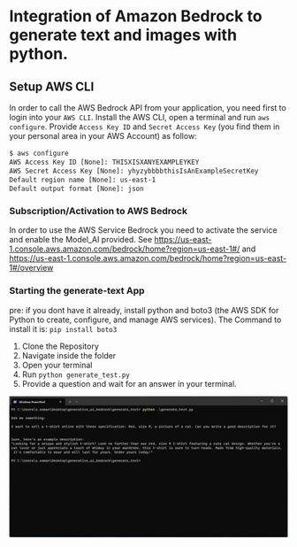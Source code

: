 # Integration of Amazon Bedrock to generate text and images with python.

## Setup AWS CLI
In order to call the AWS Bedrock API from your application, you need first to login into your `AWS CLI`.
Install the AWS CLI, open a terminal and run `aws configure`. Provide `Access Key ID` and `Secret Access Key` (you find them in your personal area in your AWS Account) as follow:

```
$ aws configure
AWS Access Key ID [None]: THISXISXANYEXAMPLEYKEY
AWS Secret Access Key [None]: yhyzybbbbthisIsAnExampleSecretKey
Default region name [None]: us-east-1
Default output format [None]: json
```

### Subscription/Activation to AWS Bedrock
In order to use the AWS Service Bedrock you need to activate the service and enable the Model_AI provided.
See https://us-east-1.console.aws.amazon.com/bedrock/home?region=us-east-1#/ and https://us-east-1.console.aws.amazon.com/bedrock/home?region=us-east-1#/overview

### Starting the generate-text App
pre: if you dont have it already, install python and boto3 (the AWS SDK for Python to create, configure, and manage AWS services).
The Command to install it is: `pip install boto3`
 
1. Clone the Repository
2. Navigate inside the folder
3. Open your terminal
4. Run `python generate_test.py`
5. Provide a question and wait for an answer in your terminal.


![plot](./generate_text_screenshot.png)
